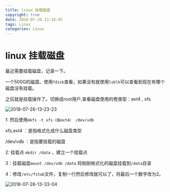 ```yaml
---
title: linux 挂载磁盘
copyright: true
date: 2018-07-26 13:18:45
tags: Linux
categories: Linux
---
```


# linux 挂载磁盘

最近需要挂载磁盘，记录一下。

一个500G的磁盘。使用`fdisk`查看，如果没有就使用`lsblk`可以查看到现在有哪个磁盘没有挂载。

之后就是挂载操作了。切换成root用户,查看磁盘使用的卷类型：ext4 , xfs
<!--more-->
![2018-07-26-13-23-23](/images/qiniu/2018-07-26-13-23-23.png)

1: 然后使用`mkfs -t xfs（或ext4） /dev/vdb`  

xfs,ext4 ：是指格式化成什么磁盘类型

/dev/vdb ：是指要挂载的磁盘

2: 挂载点 `mkdir /data` ，建立一个挂载点

3：挂载磁盘`mount /dev/vdb /data` 将刚刚格式化的磁盘挂载到`/data`目录

4：修改`/etc/fstab`文件，复制一行然后修改就可以了，将最后一个数字改为2。

![2018-07-26-13-33-04](/images/qiniu/2018-07-26-13-33-04.png)

